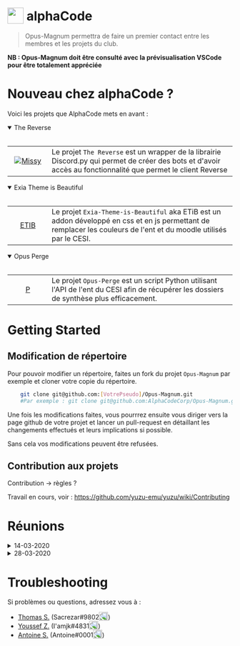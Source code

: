 <h1>
  <img src="https://user-images.githubusercontent.com/4565223/54240739-2d6e0b00-451f-11e9-8473-d15e78914c9b.png" height="36" valign="bottom" /> alphaCode
</h1>

> Opus-Magnum permettra de faire un premier contact entre les membres et les projets du club.

**NB : Opus-Magnum doit être consulté avec la prévisualisation VSCode pour être totalement appréciée**

# Nouveau chez alphaCode ?
Voici les projets que AlphaCode mets en avant :

<details open>
    <summary>The Reverse</summary>
    <br>
    <table align="center">
    <tr>
        <td align="center" width="75"><a href="https://github.com/AlphaCodeCorp/The-Reverse"><img src="https://cdn.discordapp.com/avatars/374509590324314112/edb07aacb47012710d1f2a06e5f4368f.png" alt="Missy"></a></td>
        <td>Le projet <code>The Reverse</code> est un wrapper de la librairie Discord.py qui permet de créer des bots et d'avoir accès au fonctionnalité que permet le client Reverse</td>
    </tr>
    </table>

</details>

<details open>
    <summary>Exia Theme is Beautiful</summary>
    <br>
    <table align="center">
    <tr>
        <td align="center" width="75"><a href="https://github.com/AlphaCodeCorp/Exia-Theme-is-beautiful"><div class="lowFCircle"><span style="line-height:40px">ETIB</span></div><a></td>
        <td>Le projet <code>Exia-Theme-is-Beautiful</code> aka ETiB est un addon développé en css et en js permettant de remplacer les couleurs de l'ent et du moodle utilisés par le CESI.</td>
    </tr>
    </table>

</details>

<details open>
    <summary>Opus Perge</summary>
    <br>
    <table align="center">
    <tr>
        <td align="center" width="75"><a href="https://github.com/AlphaCodeCorp/Opus-Perge"><div class="circle">P</div></a></td>
        <td>Le projet <code>Opus-Perge</code> est un script Python utilisant l'API de l'ent du CESI afin de récupérer les dossiers de synthèse plus efficacement. </td>
    </tr>
    </table>

</details>

# Getting Started

## Modification de répertoire

Pour pouvoir modifier un répertoire, faites un fork du projet `Opus-Magnum` par exemple et cloner votre copie du répertoire. 

```bash
    git clone git@github.com:[VotrePseudo]/Opus-Magnum.git
    #Par exemple : git clone git@github.com:AlphaCodeCorp/Opus-Magnum.git
```

Une fois les modifications faites, vous pourrrez ensuite vous diriger vers la page github de votre projet et lancer un pull-request en détaillant les changements effectués et leurs implications si possible.

Sans cela vos modifications peuvent être refusées.

## Contribution aux projets
Contribution -> règles ? 

Travail en cours, voir :
https://github.com/yuzu-emu/yuzu/wiki/Contributing

# Réunions
<details>
    <summary>14-03-2020</summary>
    <br>
    <table align="">
    <tr>
        <td align="center" width="150"><a href="./Compte-rendu/14-03-2020_AlphaCode_réunion.md">AlphaCode</a></td>
        <td>    
        Description : <br>
        > Première reunion, premières discussions sur certains sujets du club AlphaCode.<br>
        > Rapide mock-up du projet Magnum
        <br>
        <br>
        * Points du jour        : Création d'Alphacode et Mise en place des premiers projets<br>
        * Projet(s) concerné(s) : **Alphacode**, **Opus Magnum**<br>
        * Type de compte rendu  : **Réunion de positionnement**
        </td>
    </tr>
    </table>
</details>
<details>
    <summary>28-03-2020</summary>
    <br>
    <table align="">
    <tr>
        <td align="center" width="150"><a href="./Compte-rendu/28-03-2020_Alphacode_réunion.md">AlphaCode</a></td>
        <td>    
        Description : <br>
        > Révision des logos et de la typologie + cadrage du jeu.<br>
        <br>
        <br>
          * Points du jour        : Typologie, Logo & futur jeu<br>
          * Projet(s) concerné(s) : Alphacode & Jeu<br>
          * Type de compte rendu  : réunion de cadrage
        </td>
    </tr>
    </table>
</details>

# Troubleshooting
Si problèmes ou questions, adressez vous à :
* [Thomas S.](thomas.soulas@viacesi.fr) (Sacrezar#9802<img src="https://discordapp.com/assets/2c21aeda16de354ba5334551a883b481.png" height="20" valign="bottom" style="transform: scale(-1, 1);" />)
* [Youssef Z.](youssef.zaagougui@viacesi.fr) (I'amjk#4831<img src="https://discordapp.com/assets/2c21aeda16de354ba5334551a883b481.png" height="20" valign="bottom" style="transform: scale(-1, 1);" />)
* [Antoine S.](antoine.soulaire@viacesi.fr) (Antoine#0001<img src="https://discordapp.com/assets/2c21aeda16de354ba5334551a883b481.png" height="20" valign="bottom" style="transform: scale(-1, 1);" />)

